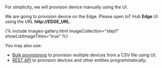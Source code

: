 For simplicity, we will provision device manually using the UI.

We are going to provision device on the Edge. Please open IoT Hub **Edge** UI using the URL **http://EDGE_URL**.

{% include images-gallery.html imageCollection="step1" showListImageTitles="true" %}

You may also use:
* [Bulk provisioning](/docs/user-guide/bulk-provisioning/) to provision multiple devices from a CSV file using UI;
* [REST API](/docs/api/) to provision devices and other entities programmatically;
